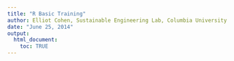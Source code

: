 ```yaml
---
title: "R Basic Training"
author: Elliot Cohen, Sustainable Engineering Lab, Columbia University
date: "June 25, 2014"
output: 
  html_document:
    toc: TRUE
---
```

<link href="http://kevinburke.bitbucket.org/markdowncss/markdown.css" rel="stylesheet"></link>



























































































